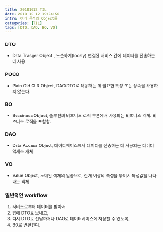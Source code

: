 ```yaml
---
title: 20181012 TIL
date: 2018-10-12 19:54:50
intro: 여러 목적의 Object들
categories: [TIL]
tags: [DTO, DAO, BO, VO]
---
```


### DTO
- Data Trasger Object , 느슨하게(loosly) 연결된 서비스 간에 데이터를 전송하는 데 사용

### POCO
- Plain Old CLR Object, DAO/DTO로 작동하는 데 필요한 특성 또는 상속을 사용하지 않는다.

### BO
- Bussiness Object, 솔루션의 비즈니스 로직 부분에서 사용되는 비즈니스 객체. 비즈니스 로직을 포함함.

### DAO
- Data Access Object, 데이터베이스에서 데이터를 전송하는 데 사용되는 데이터 액세스 개체

### VO
- Value Object, 도메인 객체의 일종으로, 한개 이상의 속성을 묶어서 특정값을 나타내는 객체

### 일반적인 workflow
1. 서비스로부터 데이터를 받아서 
2. 앱에 DTO로 보내고, 
3. 다시 DTO로 전달하거나 DAO로 데이터베이스에 저장할 수 있도록, 
4. BO로 변환힌디.
